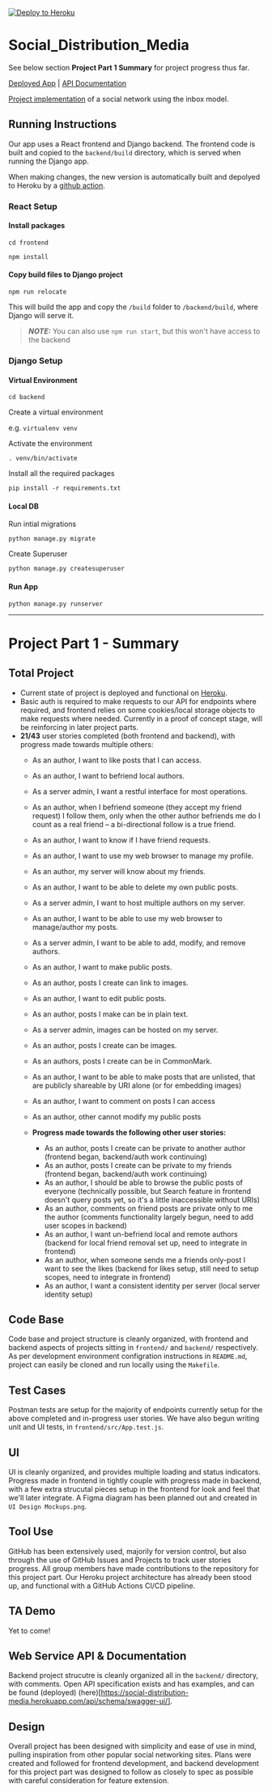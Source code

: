 [![Deploy to Heroku](https://github.com/Too-Hot-To-Hindle/Social_Distribution_Media/actions/workflows/heroku.yml/badge.svg?branch=main)](https://github.com/Too-Hot-To-Hindle/Social_Distribution_Media/actions/workflows/heroku.yml)

# Social_Distribution_Media

See below section **Project Part 1 Summary** for project progress thus far.

[Deployed App](https://social-distribution-media.herokuapp.com/) | [API Documentation](https://social-distribution-media.herokuapp.com/api/schema/swagger-ui/)

[Project implementation](https://github.com/abramhindle/CMPUT404-project-socialdistribution/blob/master/project.org) of a social network using the inbox model.

## Running Instructions

Our app uses a React frontend and Django backend. The frontend code is built and copied to the `backend/build` directory, which is served when running the Django app.

When making changes, the new version is automatically built and depolyed to Heroku by a [github action](https://github.com/Too-Hot-To-Hindle/Social_Distribution_Media/blob/main/.github/workflows/heroku.yml).

### React Setup

#### Install packages

`cd frontend`

`npm install`

#### Copy build files to Django project

`npm run relocate`

This will build the app and copy the `/build` folder to `/backend/build`, where Django will serve it.

> **_NOTE:_** You can also use `npm run start`, but this won't have access to the backend

### Django Setup

#### Virtual Environment

`cd backend`

Create a virtual environment

e.g. `virtualenv venv`

Activate the environment

`. venv/bin/activate`

Install all the required packages

`pip install -r requirements.txt`

#### Local DB

Run intial migrations

`python manage.py migrate`

Create Superuser

`python manage.py createsuperuser`

#### Run App

`python manage.py runserver`

-----

# Project Part 1 - Summary

## Total Project
- Current state of project is deployed and functional on [Heroku](https://social-distribution-media.herokuapp.com/).
- Basic auth is required to make requests to our API for endpoints where required, and frontend relies on some cookies/local storage objects to make requests where needed. Currently in a proof of concept stage, will be reinforcing in later project parts.
- **21/43** user stories completed (both frontend and backend), with progress made towards multiple others:
    - As an author, I want to like posts that I can access.
    - As an author, I want to befriend local authors.
    - As a server admin, I want a restful interface for most operations.
    - As an author, when I befriend someone (they accept my friend request) I follow them, only when the other author befriends me do I count as a real friend – a bi-directional follow is a true friend.
    - As an author, I want to know if I have friend requests.
    - As an author, I want to use my web browser to manage my profile.
    - As an author, my server will know about my friends.
    - As an author, I want to be able to delete my own public posts.
    - As a server admin, I want to host multiple authors on my server.
    - As an author, I want to be able to use my web browser to manage/author my posts.
    - As a server admin, I want to be able to add, modify, and remove authors.
    - As an author, I want to make public posts.
    - As an author, posts I create can link to images.
    - As an author, I want to edit public posts.
    - As an author, posts I make can be in plain text.
    - As a server admin, images can be hosted on my server.
    - As an author, posts I create can be images.
    - As an authors, posts I create can be in CommonMark.
    - As an author, I want to be able to make posts that are unlisted, that are publicly shareable by URI alone (or for embedding images)
    - As an author, I want to comment on posts I can access
    - As an author, other cannot modify my public posts

    - **Progress made towards the following other user stories:**
        - As an author, posts I create can be private to another author (frontend began, backend/auth work continuing)
        - As an author, posts I create can be private to my friends (frontend began, backend/auth work continuing)
        - As an author, I should be able to browse the public posts of everyone (technically possible, but Search feature in frontend doesn't query posts yet, so it's a little inaccessible without URIs)
        - As an author, comments on friend posts are private only to me the author (comments functionality largely begun, need to add user scopes in backend)
        - As an author, I want un-befriend local and remote authors (backend for local friend removal set up, need to integrate in frontend)
        - As an author, when someone sends me a friends only-post I want to see the likes (backend for likes setup, still need to setup scopes, need to integrate in frontend)
        - As an author, I want a consistent identity per server (local server identity setup)

## Code Base
Code base and project structure is cleanly organized, with frontend and backend aspects of projects sitting in `frontend/` and `backend/` respectively. As per development environment configration instructions in `README.md`, project can easily be cloned and run locally using the `Makefile`.

## Test Cases
Postman tests are setup for the majority of endpoints currently setup for the above completed and in-progress user stories. We have also begun writing unit and UI tests, in `frontend/src/App.test.js`.


## UI
UI is cleanly organized, and provides multiple loading and status indicators. Progress made in frontend in tightly couple with progress made in backend, with a few extra strucutal pieces setup in the frontend for look and feel that we'll later integrate. A Figma diagram has been planned out and created in `UI Design Mockups.png`. 

## Tool Use
GitHub has been extensively used, majorily for version control, but also through the use of GitHub Issues and Projects to track user stories progress. All group members have made contributions to the repository for this project part. Our Heroku project architecture has already been stood up, and functional with a GitHub Actions CI/CD pipeline. 

## TA Demo
Yet to come!

## Web Service API & Documentation
Backend project strucutre is cleanly organized all in the `backend/` directory, with comments. Open API specification exists and has examples, and can be found (deployed) (here)[https://social-distribution-media.herokuapp.com/api/schema/swagger-ui/].

## Design
Overall project has been designed with simplicity and ease of use in mind, pulling inspiration from other popular social networking sites. Plans were created and followed for frontend development, and backend development for this project part was designed to follow as closely to spec as possible with careful consideration for feature extension. 